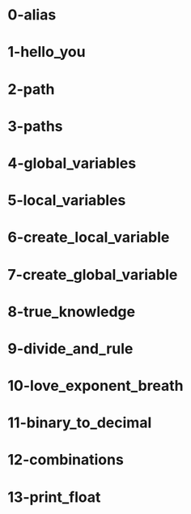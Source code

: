 # 0-alias
# 1-hello_you
# 2-path
# 3-paths
# 4-global_variables
# 5-local_variables
# 6-create_local_variable
# 7-create_global_variable
# 8-true_knowledge
# 9-divide_and_rule
# 10-love_exponent_breath
# 11-binary_to_decimal
# 12-combinations
# 13-print_float
